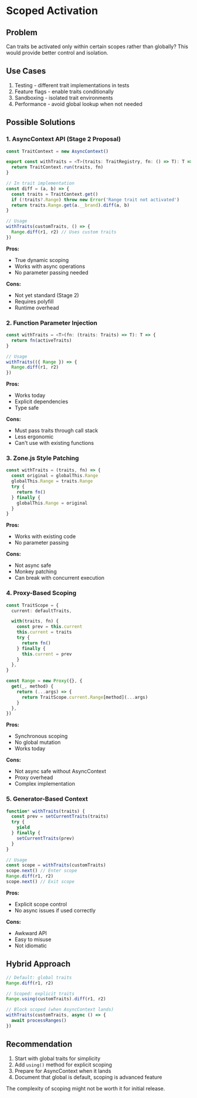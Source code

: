 # Scoped Activation

## Problem

Can traits be activated only within certain scopes rather than globally? This would provide better control and isolation.

## Use Cases

1. Testing - different trait implementations in tests
2. Feature flags - enable traits conditionally
3. Sandboxing - isolated trait environments
4. Performance - avoid global lookup when not needed

## Possible Solutions

### 1. AsyncContext API (Stage 2 Proposal)

```typescript
const TraitContext = new AsyncContext()

export const withTraits = <T>(traits: TraitRegistry, fn: () => T): T => {
  return TraitContext.run(traits, fn)
}

// In trait implementation
const diff = (a, b) => {
  const traits = TraitContext.get()
  if (!traits?.Range) throw new Error('Range trait not activated')
  return traits.Range.get(a.__brand).diff(a, b)
}

// Usage
withTraits(customTraits, () => {
  Range.diff(r1, r2) // Uses custom traits
})
```

**Pros:**

- True dynamic scoping
- Works with async operations
- No parameter passing needed

**Cons:**

- Not yet standard (Stage 2)
- Requires polyfill
- Runtime overhead

### 2. Function Parameter Injection

```typescript
const withTraits = <T>(fn: (traits: Traits) => T): T => {
  return fn(activeTraits)
}

// Usage
withTraits(({ Range }) => {
  Range.diff(r1, r2)
})
```

**Pros:**

- Works today
- Explicit dependencies
- Type safe

**Cons:**

- Must pass traits through call stack
- Less ergonomic
- Can't use with existing functions

### 3. Zone.js Style Patching

```typescript
const withTraits = (traits, fn) => {
  const original = globalThis.Range
  globalThis.Range = traits.Range
  try {
    return fn()
  } finally {
    globalThis.Range = original
  }
}
```

**Pros:**

- Works with existing code
- No parameter passing

**Cons:**

- Not async safe
- Monkey patching
- Can break with concurrent execution

### 4. Proxy-Based Scoping

```typescript
const TraitScope = {
  current: defaultTraits,

  with(traits, fn) {
    const prev = this.current
    this.current = traits
    try {
      return fn()
    } finally {
      this.current = prev
    }
  },
}

const Range = new Proxy({}, {
  get(_, method) {
    return (...args) => {
      return TraitScope.current.Range[method](...args)
    }
  },
})
```

**Pros:**

- Synchronous scoping
- No global mutation
- Works today

**Cons:**

- Not async safe without AsyncContext
- Proxy overhead
- Complex implementation

### 5. Generator-Based Context

```typescript
function* withTraits(traits) {
  const prev = setCurrentTraits(traits)
  try {
    yield
  } finally {
    setCurrentTraits(prev)
  }
}

// Usage
const scope = withTraits(customTraits)
scope.next() // Enter scope
Range.diff(r1, r2)
scope.next() // Exit scope
```

**Pros:**

- Explicit scope control
- No async issues if used correctly

**Cons:**

- Awkward API
- Easy to misuse
- Not idiomatic

## Hybrid Approach

```typescript
// Default: global traits
Range.diff(r1, r2)

// Scoped: explicit traits
Range.using(customTraits).diff(r1, r2)

// Block scoped (when AsyncContext lands)
withTraits(customTraits, async () => {
  await processRanges()
})
```

## Recommendation

1. Start with global traits for simplicity
2. Add `using()` method for explicit scoping
3. Prepare for AsyncContext when it lands
4. Document that global is default, scoping is advanced feature

The complexity of scoping might not be worth it for initial release.
